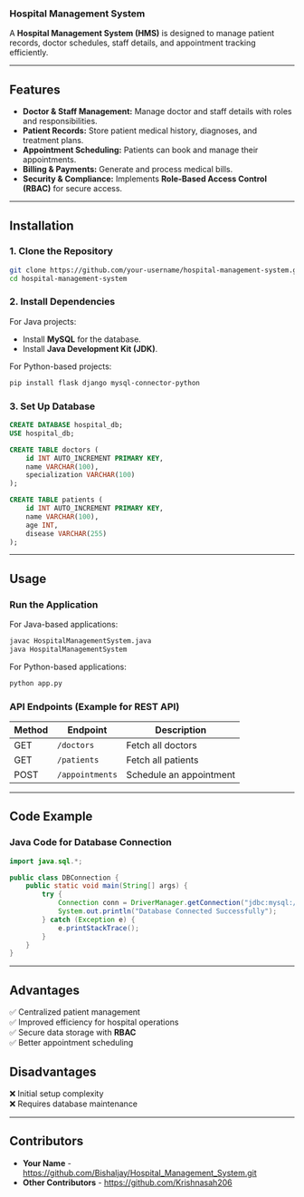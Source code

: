 ### **Hospital Management System**  
A **Hospital Management System (HMS)** is designed to manage patient records, doctor schedules, staff details, and appointment tracking efficiently.

---

## **Features**
- **Doctor & Staff Management:** Manage doctor and staff details with roles and responsibilities.
- **Patient Records:** Store patient medical history, diagnoses, and treatment plans.
- **Appointment Scheduling:** Patients can book and manage their appointments.
- **Billing & Payments:** Generate and process medical bills.
- **Security & Compliance:** Implements **Role-Based Access Control (RBAC)** for secure access.

---

## **Installation**
### **1. Clone the Repository**
```bash
git clone https://github.com/your-username/hospital-management-system.git
cd hospital-management-system
```

### **2. Install Dependencies**
For Java projects:
- Install **MySQL** for the database.
- Install **Java Development Kit (JDK)**.

For Python-based projects:
```bash
pip install flask django mysql-connector-python
```

### **3. Set Up Database**
```sql
CREATE DATABASE hospital_db;
USE hospital_db;

CREATE TABLE doctors (
    id INT AUTO_INCREMENT PRIMARY KEY,
    name VARCHAR(100),
    specialization VARCHAR(100)
);

CREATE TABLE patients (
    id INT AUTO_INCREMENT PRIMARY KEY,
    name VARCHAR(100),
    age INT,
    disease VARCHAR(255)
);
```

---

## **Usage**
### **Run the Application**
For Java-based applications:
```bash
javac HospitalManagementSystem.java
java HospitalManagementSystem
```
For Python-based applications:
```bash
python app.py
```

### **API Endpoints (Example for REST API)**
| Method | Endpoint | Description |
|--------|----------|-------------|
| GET | `/doctors` | Fetch all doctors |
| GET | `/patients` | Fetch all patients |
| POST | `/appointments` | Schedule an appointment |

---

## **Code Example**
### **Java Code for Database Connection**
```java
import java.sql.*;

public class DBConnection {
    public static void main(String[] args) {
        try {
            Connection conn = DriverManager.getConnection("jdbc:mysql://localhost:3306/hospital_db", "root", "password");
            System.out.println("Database Connected Successfully");
        } catch (Exception e) {
            e.printStackTrace();
        }
    }
}
```

---

## **Advantages**
✅ Centralized patient management  
✅ Improved efficiency for hospital operations  
✅ Secure data storage with **RBAC**  
✅ Better appointment scheduling  

## **Disadvantages**
❌ Initial setup complexity  
❌ Requires database maintenance  

---

## **Contributors**
- **Your Name** - https://github.com/Bishaljay/Hospital_Management_System.git  
- **Other Contributors** - https://github.com/Krishnasah206
